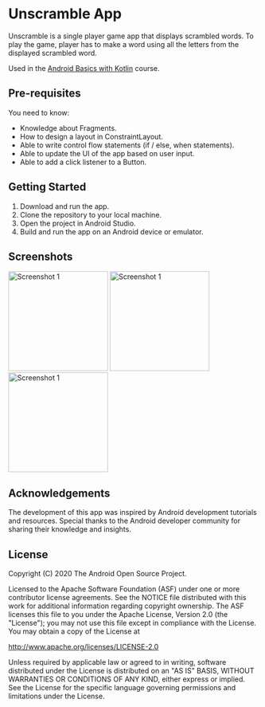Unscramble App
===================================

Unscramble is  a single player game app that displays scrambled words. To play the game, player has
to make a word using all the letters from the displayed scrambled word.

Used in the [Android Basics with Kotlin](https://developer.android.com/courses/android-basics-kotlin/course) course.


Pre-requisites
--------------

You need to know:
- Knowledge about Fragments.
- How to design a layout in ConstraintLayout.
- Able to write control flow statements (if / else, when statements).
- Able to update the UI of the app based on user input.
- Able to add a click listener to a Button.


Getting Started
---------------

1. Download and run the app.
2. Clone the repository to your local machine.
3. Open the project in Android Studio.
4. Build and run the app on an Android device or emulator.

## Screenshots

<img src="https://github.com/Abhinab-Sahoo/Unscramble/assets/102297793/299a7d1b-81a0-4ca6-9387-f9e71378dd8d" alt="Screenshot 1" width="200">
<img src="https://github.com/Abhinab-Sahoo/Unscramble/assets/102297793/ef2b733d-ac8a-49db-bee4-48dd37ae0b58" alt="Screenshot 1" width="200">
<img src="https://github.com/Abhinab-Sahoo/Unscramble/assets/102297793/46be5018-c0d3-4288-8814-53d7cf917d08" alt="Screenshot 1" width="200">


## Acknowledgements

The development of this app was inspired by Android development tutorials and resources.
Special thanks to the Android developer community for sharing their knowledge and insights.

License
-------

Copyright (C) 2020 The Android Open Source Project.

Licensed to the Apache Software Foundation (ASF) under one or more contributor
license agreements.  See the NOTICE file distributed with this work for
additional information regarding copyright ownership.  The ASF licenses this
file to you under the Apache License, Version 2.0 (the "License"); you may not
use this file except in compliance with the License.  You may obtain a copy of
the License at

  http://www.apache.org/licenses/LICENSE-2.0

Unless required by applicable law or agreed to in writing, software
distributed under the License is distributed on an "AS IS" BASIS, WITHOUT
WARRANTIES OR CONDITIONS OF ANY KIND, either express or implied.  See the
License for the specific language governing permissions and limitations under
the License.

